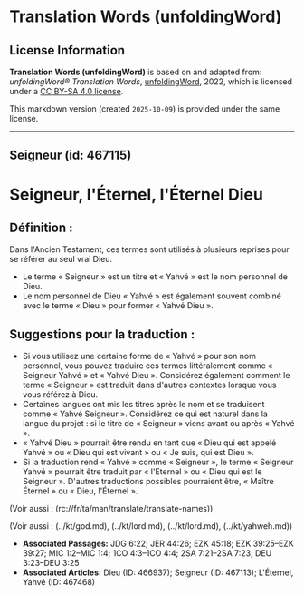 # Translation Words (unfoldingWord)

## License Information

**Translation Words (unfoldingWord)** is based on and adapted from: _unfoldingWord® Translation Words_, [unfoldingWord](https://unfoldingword.org/utw), 2022, which is licensed under a [CC BY-SA 4.0 license](https://creativecommons.org/licenses/by-sa/4.0/legalcode.en).

This markdown version (created `2025-10-09`) is provided under the same license.



--------------------------------

## Seigneur (id: 467115)

Seigneur, l'Éternel, l'Éternel Dieu
===================================

Définition :
------------

Dans l'Ancien Testament, ces termes sont utilisés à plusieurs reprises pour se référer au seul vrai Dieu.

* Le terme « Seigneur » est un titre et « Yahvé » est le nom personnel de Dieu.
* Le nom personnel de Dieu « Yahvé » est également souvent combiné avec le terme « Dieu » pour former « Yahvé Dieu ».

Suggestions pour la traduction :
--------------------------------

* Si vous utilisez une certaine forme de « Yahvé » pour son nom personnel, vous pouvez traduire ces termes littéralement comme « Seigneur Yahvé » et « Yahvé Dieu ». Considérez également comment le terme « Seigneur » est traduit dans d'autres contextes lorsque vous vous référez à Dieu.
* Certaines langues ont mis les titres après le nom et se traduisent comme « Yahvé Seigneur ». Considérez ce qui est naturel dans la langue du projet : si le titre de « Seigneur » viens avant ou après « Yahvé ».
* « Yahvé Dieu » pourrait être rendu en tant que « Dieu qui est appelé Yahvé » ou « Dieu qui est vivant » ou « Je suis, qui est Dieu ».
* Si la traduction rend « Yahvé » comme « Seigneur », le terme « Seigneur Yahvé » pourrait être traduit par « l'Eternel » ou « Dieu qui est le Seigneur ». D'autres traductions possibles pourraient être, « Maître Éternel » ou « Dieu, l'Éternel ».

(Voir aussi : (rc://fr/ta/man/translate/translate\-names))

(Voir aussi : (../kt/god.md), (../kt/lord.md), (../kt/lord.md), (../kt/yahweh.md))

* **Associated Passages:** JDG 6:22; JER 44:26; EZK 45:18; EZK 39:25–EZK 39:27; MIC 1:2–MIC 1:4; 1CO 4:3–1CO 4:4; 2SA 7:21–2SA 7:23; DEU 3:23–DEU 3:25
* **Associated Articles:** Dieu (ID: 466937); Seigneur (ID: 467113); L'Éternel, Yahvé (ID: 467468)

